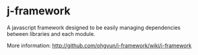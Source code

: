 j-framework
===========
A javascript framework designed to be easily managing dependencies between libraries and each module.

More information: http://github.com/ohgyun/j-framework/wiki/j-framework

